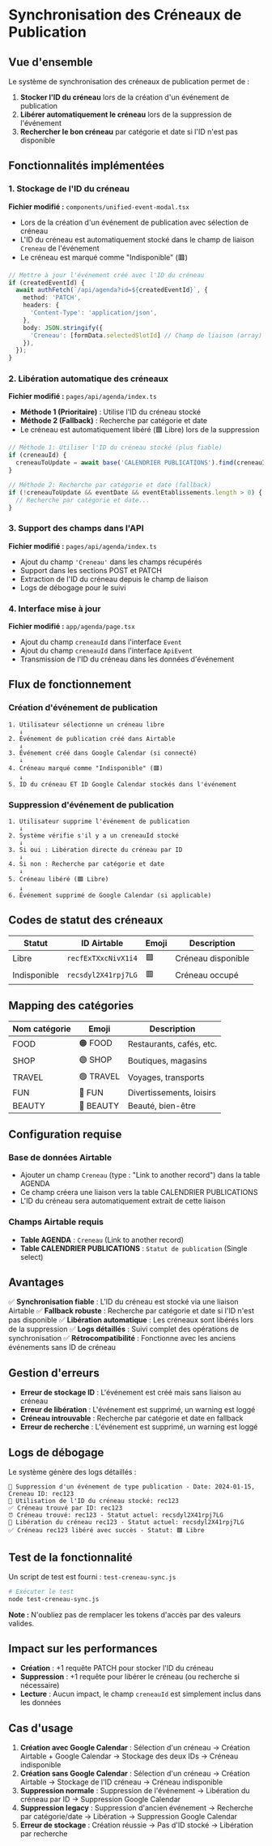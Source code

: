 # Synchronisation des Créneaux de Publication

## Vue d'ensemble

Le système de synchronisation des créneaux de publication permet de :
1. **Stocker l'ID du créneau** lors de la création d'un événement de publication
2. **Libérer automatiquement le créneau** lors de la suppression de l'événement
3. **Rechercher le bon créneau** par catégorie et date si l'ID n'est pas disponible

## Fonctionnalités implémentées

### 1. Stockage de l'ID du créneau

**Fichier modifié :** `components/unified-event-modal.tsx`

- Lors de la création d'un événement de publication avec sélection de créneau
- L'ID du créneau est automatiquement stocké dans le champ de liaison `Creneau` de l'événement
- Le créneau est marqué comme "Indisponible" (🟥)

```typescript
// Mettre à jour l'événement créé avec l'ID du créneau
if (createdEventId) {
  await authFetch(`/api/agenda?id=${createdEventId}`, {
    method: 'PATCH',
    headers: {
      'Content-Type': 'application/json',
    },
    body: JSON.stringify({
      'Creneau': [formData.selectedSlotId] // Champ de liaison (array)
    }),
  });
}
```

### 2. Libération automatique des créneaux

**Fichier modifié :** `pages/api/agenda/index.ts`

- **Méthode 1 (Prioritaire)** : Utilise l'ID du créneau stocké
- **Méthode 2 (Fallback)** : Recherche par catégorie et date
- Le créneau est automatiquement libéré (🟩 Libre) lors de la suppression

```typescript
// Méthode 1: Utiliser l'ID du créneau stocké (plus fiable)
if (creneauId) {
  creneauToUpdate = await base('CALENDRIER PUBLICATIONS').find(creneauId);
}

// Méthode 2: Recherche par catégorie et date (fallback)
if (!creneauToUpdate && eventDate && eventEtablissements.length > 0) {
  // Recherche par catégorie et date...
}
```

### 3. Support des champs dans l'API

**Fichier modifié :** `pages/api/agenda/index.ts`

- Ajout du champ `'Creneau'` dans les champs récupérés
- Support dans les sections POST et PATCH
- Extraction de l'ID du créneau depuis le champ de liaison
- Logs de débogage pour le suivi

### 4. Interface mise à jour

**Fichier modifié :** `app/agenda/page.tsx`

- Ajout du champ `creneauId` dans l'interface `Event`
- Ajout du champ `creneauId` dans l'interface `ApiEvent`
- Transmission de l'ID du créneau dans les données d'événement

## Flux de fonctionnement

### Création d'événement de publication
```
1. Utilisateur sélectionne un créneau libre
   ↓
2. Événement de publication créé dans Airtable
   ↓
3. Événement créé dans Google Calendar (si connecté)
   ↓
4. Créneau marqué comme "Indisponible" (🟥)
   ↓
5. ID du créneau ET ID Google Calendar stockés dans l'événement
```

### Suppression d'événement de publication
```
1. Utilisateur supprime l'événement de publication
   ↓
2. Système vérifie s'il y a un creneauId stocké
   ↓
3. Si oui : Libération directe du créneau par ID
   ↓
4. Si non : Recherche par catégorie et date
   ↓
5. Créneau libéré (🟩 Libre)
   ↓
6. Événement supprimé de Google Calendar (si applicable)
```

## Codes de statut des créneaux

| Statut | ID Airtable | Emoji | Description |
|--------|-------------|-------|-------------|
| Libre | `recfExTXxcNivX1i4` | 🟩 | Créneau disponible |
| Indisponible | `recsdyl2X41rpj7LG` | 🟥 | Créneau occupé |

## Mapping des catégories

| Nom catégorie | Emoji | Description |
|---------------|-------|-------------|
| FOOD | 🟠 FOOD | Restaurants, cafés, etc. |
| SHOP | 🟣 SHOP | Boutiques, magasins |
| TRAVEL | 🟢 TRAVEL | Voyages, transports |
| FUN | 🔴 FUN | Divertissements, loisirs |
| BEAUTY | 🩷 BEAUTY | Beauté, bien-être |

## Configuration requise

### Base de données Airtable
- Ajouter un champ `Creneau` (type : "Link to another record") dans la table AGENDA
- Ce champ créera une liaison vers la table CALENDRIER PUBLICATIONS
- L'ID du créneau sera automatiquement extrait de cette liaison

### Champs Airtable requis
- **Table AGENDA** : `Creneau` (Link to another record)
- **Table CALENDRIER PUBLICATIONS** : `Statut de publication` (Single select)

## Avantages

✅ **Synchronisation fiable** : L'ID du créneau est stocké via une liaison Airtable
✅ **Fallback robuste** : Recherche par catégorie et date si l'ID n'est pas disponible
✅ **Libération automatique** : Les créneaux sont libérés lors de la suppression
✅ **Logs détaillés** : Suivi complet des opérations de synchronisation
✅ **Rétrocompatibilité** : Fonctionne avec les anciens événements sans ID de créneau

## Gestion d'erreurs

- **Erreur de stockage ID** : L'événement est créé mais sans liaison au créneau
- **Erreur de libération** : L'événement est supprimé, un warning est loggé
- **Créneau introuvable** : Recherche par catégorie et date en fallback
- **Erreur de recherche** : L'événement est supprimé, un warning est loggé

## Logs de débogage

Le système génère des logs détaillés :

```
🔄 Suppression d'un événement de type publication - Date: 2024-01-15, Creneau ID: rec123
🎯 Utilisation de l'ID du créneau stocké: rec123
✅ Créneau trouvé par ID: rec123
⏰ Créneau trouvé: rec123 - Statut actuel: recsdyl2X41rpj7LG
🔄 Libération du créneau rec123 - Statut actuel: recsdyl2X41rpj7LG
✅ Créneau rec123 libéré avec succès - Statut: 🟩 Libre
```

## Test de la fonctionnalité

Un script de test est fourni : `test-creneau-sync.js`

```bash
# Exécuter le test
node test-creneau-sync.js
```

**Note :** N'oubliez pas de remplacer les tokens d'accès par des valeurs valides.

## Impact sur les performances

- **Création** : +1 requête PATCH pour stocker l'ID du créneau
- **Suppression** : +1 requête pour libérer le créneau (ou recherche si nécessaire)
- **Lecture** : Aucun impact, le champ `creneauId` est simplement inclus dans les données

## Cas d'usage

1. **Création avec Google Calendar** : Sélection d'un créneau → Création Airtable + Google Calendar → Stockage des deux IDs → Créneau indisponible
2. **Création sans Google Calendar** : Sélection d'un créneau → Création Airtable → Stockage de l'ID créneau → Créneau indisponible
3. **Suppression normale** : Suppression de l'événement → Libération du créneau par ID → Suppression Google Calendar
4. **Suppression legacy** : Suppression d'ancien événement → Recherche par catégorie/date → Libération → Suppression Google Calendar
5. **Erreur de stockage** : Création réussie → Pas d'ID stocké → Libération par recherche
